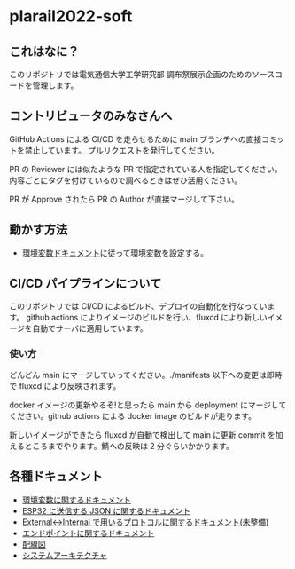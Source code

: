 # plarail2022-soft

## これはなに？

このリポジトリでは電気通信大学工学研究部 調布祭展示企画のためのソースコードを管理します。

## コントリビュータのみなさんへ

GitHub Actions による CI/CD を走らせるために main ブランチへの直接コミットを禁止しています。 プルリクエストを発行してください。

PR の Reviewer には似たような PR で指定されている人を指定してください。内容ごとにタグを付けているので調べるときはぜひ活用ください。

PR が Approve されたら PR の Author が直接マージして下さい。

## 動かす方法

- [環境変数ドキュメント](./docs/environmentValList.md)に従って環境変数を設定する。

## CI/CD パイプラインについて

このリポジトリでは CI/CD によるビルド、デプロイの自動化を行なっています。
github actions によりイメージのビルドを行い、fluxcd により新しいイメージを自動でサーバに適用しています。

### 使い方

どんどん main にマージしていってください。./manifests 以下への変更は即時で fluxcd により反映されます。

docker イメージの更新やるぞ!と思ったら main から deployment にマージしてください。github actions による docker image のビルドが走ります。

新しいイメージができたら fluxcd が自動で検出して main に更新 commit を加えるところまでやります。鯖への反映は 2 分ぐらいかかります。

## 各種ドキュメント

- [環境変数に関するドキュメント](./docs/environmentValList.md)
- [ESP32 に送信する JSON に関するドキュメント](./docs/api.md)
- [External<->Internal で用いるプロトコルに関するドキュメント(未整備)](./docs/protocolBuf.md)
- [エンドポイントに関するドキュメント](./docs/endpoints.md)
- [配線図](./docs/map.md)
- [システムアーキテクチャ](./docs/archtecture.png)
